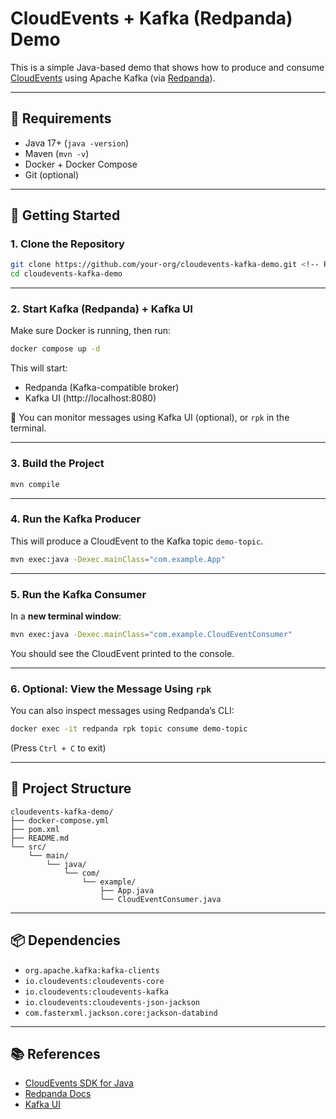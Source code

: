 # CloudEvents + Kafka (Redpanda) Demo

This is a simple Java-based demo that shows how to produce and consume [CloudEvents](https://cloudevents.io/) using Apache Kafka (via [Redpanda](https://redpanda.com/)).

---

## 🔧 Requirements

- Java 17+ (`java -version`)
- Maven (`mvn -v`)
- Docker + Docker Compose
- Git (optional)

---

## 🚀 Getting Started

### 1. Clone the Repository

```bash
git clone https://github.com/your-org/cloudevents-kafka-demo.git <!-- Replace your-org and upload project to github -->
cd cloudevents-kafka-demo
```

---

### 2. Start Kafka (Redpanda) + Kafka UI

Make sure Docker is running, then run:

```bash
docker compose up -d
```

This will start:

- Redpanda (Kafka-compatible broker)
- Kafka UI (http://localhost:8080)

📝 You can monitor messages using Kafka UI (optional), or `rpk` in the terminal.

---

### 3. Build the Project

```bash
mvn compile
```

---

### 4. Run the Kafka Producer

This will produce a CloudEvent to the Kafka topic `demo-topic`.

```bash
mvn exec:java -Dexec.mainClass="com.example.App"
```

---

### 5. Run the Kafka Consumer

In a **new terminal window**:

```bash
mvn exec:java -Dexec.mainClass="com.example.CloudEventConsumer"
```

You should see the CloudEvent printed to the console.

---

### 6. Optional: View the Message Using `rpk`

You can also inspect messages using Redpanda’s CLI:

```bash
docker exec -it redpanda rpk topic consume demo-topic
```

(Press `Ctrl + C` to exit)

---

## 🧱 Project Structure

```
cloudevents-kafka-demo/
├── docker-compose.yml
├── pom.xml
├── README.md
└── src/
    └── main/
        └── java/
            └── com/
                └── example/
                    ├── App.java
                    └── CloudEventConsumer.java
```

---

## 📦 Dependencies

- `org.apache.kafka:kafka-clients`
- `io.cloudevents:cloudevents-core`
- `io.cloudevents:cloudevents-kafka`
- `io.cloudevents:cloudevents-json-jackson`
- `com.fasterxml.jackson.core:jackson-databind`

---

## 📚 References

- [CloudEvents SDK for Java](https://github.com/cloudevents/sdk-java)
- [Redpanda Docs](https://docs.redpanda.com/)
- [Kafka UI](https://github.com/provectus/kafka-ui)
